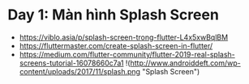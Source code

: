 # Day 1: Màn hình Splash Screen
- https://viblo.asia/p/splash-screen-trong-flutter-L4x5xwBqlBM
- https://fluttermaster.com/create-splash-screen-in-flutter/
- https://medium.com/flutter-community/flutter-2019-real-splash-screens-tutorial-16078660c7a1
!(http://www.androiddeft.com/wp-content/uploads/2017/11/splash.png "Splash Screen")
